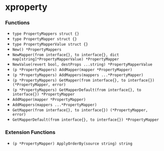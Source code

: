 # xproperty

### Functions

+ `type PropertyMappers struct {}`
+ `type PropertyMapper struct {}`
+ `type PropertyMapperValue struct {}`
+ `New() *PropertyMappers`
+ `NewMapper(from interface{}, to interface{}, dict map[string]*PropertyMapperValue) *PropertyMapper`
+ `NewValue(revert bool, destProps ...string) *PropertyMapperValue`
+ `(p *PropertyMappers) AddMapper(mapper *PropertyMapper)`
+ `(p *PropertyMappers) AddMappers(mappers ...*PropertyMapper)`
+ `(p *PropertyMappers) GetMapper(from interface{}, to interface{}) (*PropertyMapper, error)`
+ `(p *PropertyMappers) GetMapperDefault(from interface{}, to interface{}) *PropertyMapper`
+ `AddMapper(mapper *PropertyMapper)`
+ `AddMappers(mappers ...*PropertyMapper)`
+ `GetMapper(from interface{}, to interface{}) (*PropertyMapper, error)`
+ `GetMapperDefault(from interface{}, to interface{}) *PropertyMapper`

### Extension Functions

+ `(p *PropertyMapper) ApplyOrderBy(source string) string`
